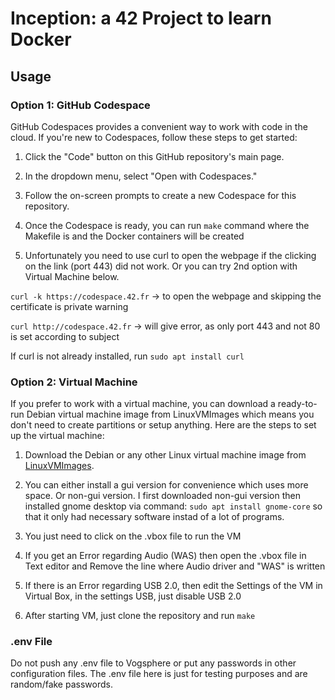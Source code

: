 # Inception: a 42 Project to learn Docker

## Usage

### Option 1: GitHub Codespace

GitHub Codespaces provides a convenient way to work with code in the cloud. If you're new to Codespaces, follow these steps to get started:

1. Click the "Code" button on this GitHub repository's main page.

2. In the dropdown menu, select "Open with Codespaces."

3. Follow the on-screen prompts to create a new Codespace for this repository.

4. Once the Codespace is ready, you can run ```make``` command where the Makefile is and the Docker containers will be created

5. Unfortunately you need to use curl to open the webpage if the clicking on the link (port 443) did not work. Or you can try 2nd option with Virtual Machine below.

```curl -k https://codespace.42.fr```  ->  to open the webpage and skipping the certificate is private warning

```curl http://codespace.42.fr``` -> will give error, as only port 443 and not 80 is set according to subject

If curl is not already installed, run ```sudo apt install curl```

### Option 2: Virtual Machine

If you prefer to work with a virtual machine, you can download a ready-to-run Debian virtual machine image from LinuxVMImages which means you don't need to create partitions or setup anything. Here are the steps to set up the virtual machine:

1. Download the Debian or any other Linux virtual machine image from [LinuxVMImages](https://www.linuxvmimages.com/images/debian-12/).

2. You can either install a gui version for convenience which uses more space. Or non-gui version. I first downloaded non-gui version then installed gnome desktop via command: ```sudo apt install gnome-core```  so that it only had necessary software instad of a lot of programs.

3. You just need to click on the .vbox file to run the VM

4. If you get an Error regarding Audio (WAS) then open the .vbox file in Text editor and Remove the line where Audio driver and "WAS" is written

5. If there is an Error regarding USB 2.0, then edit the Settings of the VM in Virtual Box, in the settings USB, just disable USB 2.0

6. After starting VM, just clone the repository and run ```make```

### .env File

Do not push any .env file to Vogsphere or put any passwords in other configuration files. The .env file here is just for testing purposes and are random/fake passwords.


